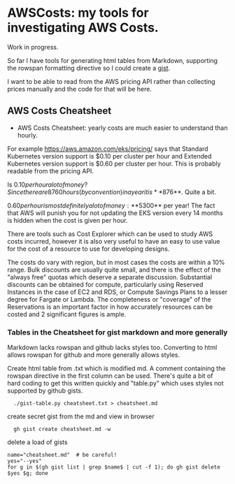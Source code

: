 # AWSCosts: my tools for investigating AWS Costs.
Work in progress.

So far I have tools for generating html tables from Markdown, supporting the rowspan formatting directive so I could create a [gist](https://gist.github.com/PeterGrecian/8c5324cab335e69e7be32c9906b02e64).

I want to be able to read from the AWS pricing API rather than collecting prices manually and the code for that will be here.


## AWS Costs Cheatsheet

* AWS Costs Cheatsheet: yearly costs are much easier to understand than hourly.

For example https://aws.amazon.com/eks/pricing/ says that Standard Kubernetes version support is $0.10 per cluster per hour and Extended Kubernetes version support	is $0.60 per cluster per hour.  This is probably readable from the pricing API.

Is $0.10 per hour a lot of money?  Since there are 8760 hours (by convention) in a year it is **$876**.  Quite a bit.  

$0.60 per hour is most definitely a lot of money: **$5300** per year!  The fact that AWS will punish you for not updating the EKS version every 14 months is hidden when the cost is given per hour.

There are tools such as Cost Explorer which can be used to study AWS costs incurred, however it is also very useful to have an easy to use value for the cost of a resource to use for developing designs.  

The costs do vary with region, but in most cases the costs are within a 10% range. Bulk discounts are usually quite small, and there is the effect of the "always free" quotas which deserve a separate discussion.  Substantial discounts can be obtained for compute, particularly using Reserved Instances in the case of EC2 and RDS, or Compute Savings Plans to a lesser degree for Fargate or Lambda. The completeness or "coverage" of the Reservations is an important factor in how accurately resources can be costed and 2 significant figures is ample.

### Tables in the Cheatsheet for gist markdown and more generally

Markdown lacks rowspan and github lacks styles too.  Converting to html allows rowspan for github and more generally allows styles.

Create html table from .txt which is modified md.  A comment containing the rowspan directive in the first column can be used.  There's quite a bit of hard coding to get this written quickly and "table.py" which uses styles not supported by github gists.
```
  ./gist-table.py cheatsheet.txt > cheatsheet.md
```

create secret gist from the md and view in browser
```
  gh gist create cheatsheet.md -w  
```

delete a load of gists

```
name="cheatsheet.md"  # be careful!
yes="--yes"
for g in $(gh gist list | grep $name$ | cut -f 1); do gh gist delete $yes $g; done
```

